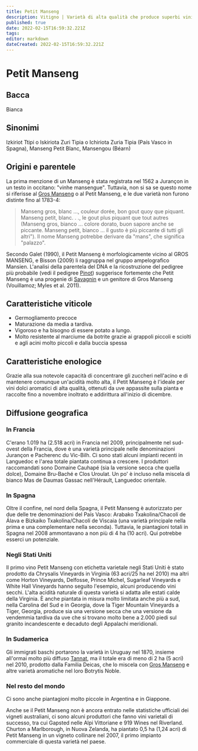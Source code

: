```yaml
---
title: Petit Manseng
description: Vitigno | Varietà di alta qualità che produce superbi vini dolci nel sud-ovest della Francia.
published: true
date: 2022-02-15T16:59:32.221Z
tags: 
editor: markdown
dateCreated: 2022-02-15T16:59:32.221Z
---
```


# Petit Manseng

## Bacca
Bianca

## Sinonimi
Izkiriot Ttipi o Iskiriota Zuri Tipia o Ichiriota Zuria Tipia (País Vasco in Spagna), Manseng Petit Blanc, Mansengou (Béarn)

## Origini e parentele
La prima menzione di un Manseng è stata registrata nel 1562 a Jurançon in un testo in occitano: "vinhe mansengue". Tuttavia, non si sa se questo nome si riferisse al [Gros Manseng](/vitigni/Francia/bacca-bianca/gros-manseng) o al Petit Manseng, e le due varietà non furono distinte fino al 1783-4: 

>Manseng gros, blanc ..., couleur dorée, bon gout quoy que piquant. Manseng petit, blanc. . ., le gout plus piquant que tout autres (Manseng gros, bianco ... colore dorato, buon sapore anche se piccante. Manseng petit, bianco ... il gusto è più piccante di tutti gli altri"). Il nome Manseng potrebbe derivare da "mans", che significa "palazzo".

Secondo Galet (1990), il Petit Manseng è morfologicamente vicino al GROS MANSENG, e Bisson (2009) li raggruppa nel gruppo ampelografico Mansien. L'analisi della parentela del DNA e la ricostruzione del pedigree più probabile (vedi il pedigree [Pinot](/vitigni/Francia/bacca-nera/pinot)) suggerisce fortemente che Petit Manseng è una progenie di [Savagnin](/vitigni/Francia/bacca-bianca/savagnin) e un genitore di Gros Manseng (Vouillamoz; Myles et al. 2011).

## Caratteristiche viticole

- Germogliamento precoce 
- Maturazione da media a tardiva. 
- Vigoroso e ha bisogno di essere potato a lungo. 
- Molto resistente al marciume da botrite grazie ai grappoli piccoli e sciolti e agli acini molto piccoli e dalla buccia spessa

## Caratteristiche enologice

Grazie alla sua notevole capacità di concentrare gli zuccheri nell'acino e di mantenere comunque un'acidità molto alta, il Petit Manseng è l'ideale per vini dolci aromatici di alta qualità, ottenuti da uve appassite sulla pianta e raccolte fino a novembre inoltrato e addirittura all'inizio di dicembre.

## Diffusione geografica

### In Francia

C'erano 1.019 ha (2.518 acri) in Francia nel 2009, principalmente nel sud-ovest della Francia, dove è una varietà principale nelle denominazioni Jurançon e Pacherenc du Vic-Bilh. Ci sono stati alcuni impianti recenti in Languedoc e l'area totale piantata continua a crescere. I produttori raccomandati sono Domaine Cauhapé (sia la versione secca che quella dolce), Domaine Bru-Baché e Clos Uroulat. Un po' è incluso nella miscela di bianco Mas de Daumas Gassac nell'Hérault, Languedoc orientale.

### In Spagna

Oltre il confine, nel nord della Spagna, il Petit Manseng è autorizzato per due delle tre denominazioni del País Vasco: Arabako Txakolina/Chacolí de Álava e Bizkaiko Txakolina/Chacolí de Viscaia (una varietà principale nella prima e una complementare nella seconda). Tuttavia, le piantagioni totali in Spagna nel 2008 ammontavano a non più di 4 ha (10 acri). Qui potrebbe esserci un potenziale.

### Negli Stati Uniti

Il primo vino Petit Manseng con etichetta varietale negli Stati Uniti è stato prodotto da Chrysalis Vineyards in Virginia (63 acri/25 ha nel 2010) ma altri come Horton Vineyards, Delfosse, Prince Michel, Sugarleaf Vineyards e White Hall Vineyards hanno seguito l'esempio, alcuni producendo vini secchi. L'alta acidità naturale di questa varietà si adatta alle estati calde della Virginia. È anche piantata in misura molto limitata anche più a sud, nella Carolina del Sud e in Georgia, dove la Tiger Mountain Vineyards a Tiger, Georgia, produce sia una versione secca che una versione da vendemmia tardiva da uve che si trovano molto bene a 2.000 piedi sul granito incandescente e decaduto degli Appalachi meridionali.

### In Sudamerica

Gli immigrati baschi portarono la varietà in Uruguay nel 1870, insieme all'ormai molto più diffuso [Tannat](/vitigni/Francia/bacca-nera/tannat), ma il totale era di meno di 2 ha (5 acri) nel 2010, prodotto dalla Familia Deicas, che lo miscela con [Gros Manseng](/vitigni/Francia/bacca-bianca/gros-manseng) e altre varietà aromatiche nel loro Botrytis Noble.

### Nel resto del mondo

Ci sono anche piantagioni molto piccole in Argentina e in Giappone.

Anche se il Petit Manseng non è ancora entrato nelle statistiche ufficiali dei vigneti australiani, ci sono alcuni produttori che fanno vini varietali di successo, tra cui Gapsted nelle Alpi Vittoriane e 919 Wines nel Riverland. Churton a Marlborough, in Nuova Zelanda, ha piantato 0,5 ha (1,24 acri) di Petit Manseng in un vigneto collinare nel 2007, il primo impianto commerciale di questa varietà nel paese.
